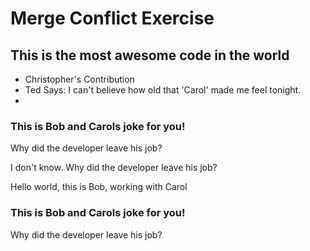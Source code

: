 <h1>Merge Conflict Exercise</h1>
<h2>This is the most awesome code in the world</h2>
<ul>
<li>Christopher's Contribution</li>

<li>Ted Says:  I can't believe how old that 'Carol' made me feel tonight.<li>
</ul>


<h3>This is Bob and Carols joke for you!</h3>
<p>Why did the developer leave his job?</p>
<p>I don't know.  Why did the developer leave his job?</p>

</ul>

<p>Hello world, this is Bob, working with Carol</p>



<h3>This is Bob and Carols joke for you!</h3>
<p>Why did the developer leave his job?</p>

